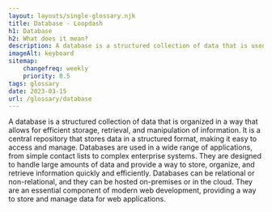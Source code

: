 ```yaml
--- 
layout: layouts/single-glossary.njk
title: Database - Loopdash
h1: Database
h2: What does it mean?
description: A database is a structured collection of data that is used by WordPress to store and retrieve information for the website.
imageAlt: keyboard
sitemap:
	changefreq: weekly
	priority: 0.5
tags: glossary
date: 2023-03-15
url: /glossary/database
---
```


A database is a structured collection of data that is organized in a way that allows for efficient storage, retrieval, and manipulation of information. It is a central repository that stores data in a structured format, making it easy to access and manage. Databases are used in a wide range of applications, from simple contact lists to complex enterprise systems. They are designed to handle large amounts of data and provide a way to store, organize, and retrieve information quickly and efficiently. Databases can be relational or non-relational, and they can be hosted on-premises or in the cloud. They are an essential component of modern web development, providing a way to store and manage data for web applications.
